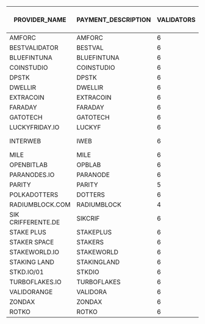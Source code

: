 |PROVIDER_NAME     |PAYMENT_DESCRIPTION|VALIDATORS|COST_PER_NODE|TOTAL PER MONTH|COLLATORS|TOTAL_PER_MONTH|TOTAL_MONTHLY|TOTAL_QUARTERLY|INSTANCE                                        |PAYMENT_ADDRESS                                                                               |CONTACT EMAIL             |ELEMENT CONTACT       |X                      |TG     |GH     |
|------------------|------------------|---------|------------|--------------|---------|---------------|-------------|---------------|------------------------------------------------|----------------------------------------------------------------------------------------------|--------------------------|----------------------|-----------------------|-------|-------|
|AMFORC            |AMFORC            |        6|         150|           900|        1|            150|         1050|           3150|PASEO                                           |1eGtATyy4ayn77dsrhdW8N3Vs1yjqjzJcintksNmScqy31j                                               |                          |@tugytur:matrix.org   |                       |       |       |
|BESTVALIDATOR     |BESTVAL           |        6|         150|           900|        0|              0|          900|           2700|PASEO                                           |16fH2RPKB81butanvooF2tZqCfWrAuwXNWhcPyomCbCBDaPF                                              |hello@bestvalidator.com   |@mosonyi:matrix.org   |                       |       |       |
|BLUEFINTUNA       |BLUEFINTUNA       |        6|         150|           900|        0|              0|          900|           2700|PASEO                                           |12MgK2Sc8Rrh6DXS2gDrt7fWJ24eGeVb23NALbZLMw1grnkL                                              |                          |                      |                       |       |       |
|COINSTUDIO        |COINSTUDIO        |        6|         150|           900|        1|            150|         1050|           3150|PASEO                                           |14EQvBy9h8xGbh2R3ustnkfkF514E7wpmHtg27gDaTLM2str                                              |                          |coinstudio:matrix.org |                       |       |       |
|DPSTK             |DPSTK             |        6|         150|           900|        0|              0|          900|           2700|PASEO                                           |12uG79Fn8fucRG7BShV28VEBBcQ6d1CqnX3FWCvc66qURzGt                                              |                          |dapestake:matrix.org  |                       |       |       |
|DWELLIR           |DWELLIR           |        6|         150|           900|        0|              0|          900|           2700|PASEO                                           |1MrurrNb4VTrRJUXT6fGxHFdmwwscqHZUFkMistMsP8k5Nk                                               |                          |@Dwellir:matrix.org   |                       |       |       |
|EXTRACOIN         |EXTRACOIN         |        6|         150|           900|        0|              0|          900|           2700|PASEO                                           |12xZjGMdzT98em2HmHY34kmsu7oHg4s1xYuxsqaYp6GLBhTa                                              |                          |yrn:matrix.org        |                       |       |       |
|FARADAY           |FARADAY           |        6|         150|           900|        0|              0|          900|           2700|PASEO                                           |15mYsj6DpBno58jRoV5HCTiVPFBuWhDLdsWtq3LxwZrfaTEZ                                              |                          |faradaynodes:matrix.org|                       |       |       |
|GATOTECH          |GATOTECH          |        6|         150|           900|        0|              0|          900|           2700|PASEO                                           |1gatoakSkH4be8KD9Ekj5xCXMdAiGxieg2NfTg41s2UME5J                                               |info@gatotech.uk          |@GatoTech:matrix.org  |                       |https://t.me/gatotech|       |
|LUCKYFRIDAY.IO    |LUCKYF            |        6|         150|           900|        0|              0|          900|           2700|PASEO                                           |15MV2nX6BEoiBz8Ua2xNta19sVBKT7kiw2MEHdu2Jd9a4VaC                                              |info@luckyfriday.io       |@luckyfriday:matrix.org|                       |       |       |
|INTERWEB          |IWEB              |        6|         150|           900|        0|              0|          900|           2700|PASEO                                           |16ce9zrmiuAtdi9qv1tuiQ1RC1xR6y6NgnBcRtMoQeAobqpZ                                              |https://github.com/interweb-it|https://github.com/dcolley|                       |       |       |
|MILE              |MILE              |        6|         150|           900|        1|            150|         1050|           3150|PASEO                                           |13xAUHVDyG1v9LLHYtMm7XZFyKNVxoj47oWV431XQ9kjXN38                                              |mherceg@protonmail.com    |@matherceg:matrix.org |                       |       |       |
|OPENBITLAB        |OPBLAB            |        6|         150|           900|        0|              0|          900|           2700|PASEO                                           |13pYWKctR5s8vQuyZt3pxQXue4SRH9coyAS9S9z5HtogAnhs                                              |openbitlab@gmail.com      |                      |                       |       |       |
|PARANODES.IO      |PARANODE          |        6|         150|           900|        1|            150|         1050|           3150|PASEO                                           |16WWmr2Xqgy5fna35GsNHXMU7vDBM12gzHCFGibQjSmKpAN                                               |will@paranodes.io         |@paradoxxx:matrix.org |                       |@ParaNodes|       |
|PARITY            |PARITY            |        5|         150|           750|        0|              0|          750|           2250|PASEO                                           |                                                                                              |                          |                      |                       |       |       |
|POLKADOTTERS      |DOTTERS           |        6|         150|           900|        1|            150|         1050|           3150|PASEO                                           |12owmS8Sobqxfx6KK9vk9e67FqnGpZdmxCFCRFptzZdsoujC                                              |polkadotters@protonmail.com|pmensik:matrix.org    |                       |       |       |
|RADIUMBLOCK.COM   |RADIUMBLOCK       |        4|         150|           600|        0|              0|          600|           1800|PASEO                                           |13GtCixw3EZARj52CVbKLrsAzyc7dmmYhDV6quS5yeVCfnh1                                              |info@radiumblock.com      |                      |                       |       |       |
|SIK CRIFFERENTE.DE|SIKCRIF           |        6|         150|           900|        1|            150|         1050|           3150|PASEO                                           |16FyxKfMF3LnX4CmDsv1PUDPNwqDYiR7rKurwuJxSGgnTsH2                                              |                          |@dev0_sik:matrix.org  |                       |       |       |
|STAKE PLUS        |STAKEPLUS         |        6|         150|           900|        0|              0|          900|           2700|PASEO                                           |1EHRUR7YL8aeqeCT4LGFq9qrTpEiH1dCikh3n2j1CSbL2c8                                               |                          |@StakePlus:matrix.org |                       |       |       |
|STAKER SPACE      |STAKERS           |        6|         150|           900|        0|              0|          900|           2700|PASEO                                           |16SpacegeUTft9v3ts27CEC3tJaxgvE4uZeCctThFH3Vb24p                                              |su@staker.space           |@Suley:matrix.org     |                       |       |       |
|STAKEWORLD.IO     |STAKEWORLD        |        6|         150|           900|        0|              0|          900|           2700|PASEO                                           |13Jpq4n3PXXaSAbJTMmFD78mXAzs8PzgUUQd5ve8saw7HQS5                                              |info@stakeworld.io        |                      |                       |       |       |
|STAKING LAND      |STAKINGLAND       |        6|         150|           900|        1|            150|         1050|           3150|PASEO                                           |12WnaN6u9TpiC6W6ijMvPPE3znh9Tn8MUEcwKDhwkW3GaLuJ                                              |                          |@erk773:matrix.org    |                       |       |       |
|STKD.IO/01        |STKDIO            |        6|         150|           900|        0|              0|          900|           2700|PASEO                                           |13mfeJNfmxqkp6VdWEzRm1zGwdqmGv2s1Coo34Z8d2uw47Co                                              |                          |@Frazzled:matrix.org  |                       |       |       |
|TURBOFLAKES.IO    |TURBOFLAKES       |        6|         150|           900|        1|            150|         1050|           3150|PASEO                                           |15XG22uwqzdqWuBV91zBEfdgZ9UK9eCff4sTBHH6hTvLQKAi                                              |                          |@turboflakes:matrix.org|                       |       |       |
|VALIDORANGE       |VALIDORA          |        6|         150|           900|        0|              0|          900|           2700|PASEO                                           |1srcFWVcPn2oXEKuddMMTGCLQMDdRqxKKo9qpFTi8PA7NW1                                               |doug@validorange.net      |@validorange:matrix.org|                       |https://t.me/DougVO|       |
|ZONDAX            |ZONDAX            |        6|         150|           900|        3|            450|         1350|           4050|TOT                                             |1fN87Fgj5BUhezFgbLiGbXTMrBVggnmYBX9anzMBky8KaJ5                                               |accounting@zondax.ch      |                      |                       |       |       |
|ROTKO            |ROTKO            |        6|         150|           900|        0|            0|         900|           900|PASEO                                             |1ArdZJtNUrZsfidfn1t69xHaSWwzf6PQNdLEUpcnVmbkZc5                                               |hq@rotko.net      |                      |                       |       |       |
